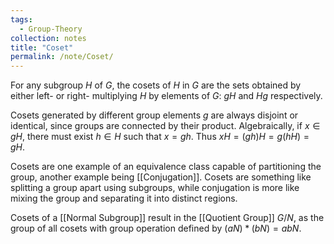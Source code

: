 ```yaml
---
tags:
  - Group-Theory
collection: notes
title: "Coset"
permalink: /note/Coset/
---
```

For any subgroup $H$ of $G$, the cosets of $H$ in $G$ are the sets obtained by either left- or right- multiplying $H$ by elements of $G$: $gH$ and $Hg$ respectively.

Cosets generated by different group elements $g$ are always disjoint or identical, since groups are connected by their product. Algebraically, if $x \in gH$, there must exist $h \in H$ such that $x = gh$. Thus $xH = (gh)H = g(hH) = gH$.

Cosets are one example of an equivalence class capable of partitioning the group, another example being [[Conjugation]]. Cosets are something like splitting a group apart using subgroups, while conjugation is more like mixing the group and separating it into distinct regions.

Cosets of a [[Normal Subgroup]] result in the [[Quotient Group]] $G/N$, as the group of all cosets with group operation defined by $(aN)*(bN) = abN$.